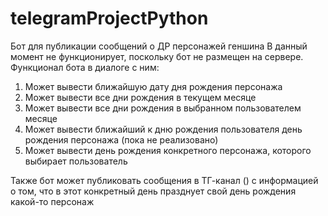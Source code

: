 # telegramProjectPython
 Бот для публикации сообщений о ДР персонажей геншина
В данный момент не функционирует, поскольку бот не размещен на сервере.
Функционал бота в диалоге с ним:
1) Может вывести ближайшую дату дня рождения персонажа
2) Может вывести все дни рождения в текущем месяце
3) Может вывести все дни рождения в выбранном пользователем месяце
4) Может вывести ближайший к дню рождения пользователя день рождения персонажа (пока не реализовано)
5) Может вывести день рождения конкретного персонажа, которого выбирает пользователь

Также бот может публиковать сообщения в ТГ-канал () с информацией о том, что в этот конкретный день празднует свой день рождения какой-то персонаж
